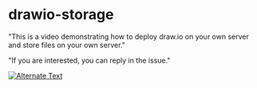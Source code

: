 # drawio-storage

"This is a video demonstrating how to deploy draw.io on your own server and store files on your own server."

"If you are interested, you can reply in the issue."

[![Alternate Text]({image-url})]({https://youtu.be/Y2d1j2amcPs} "How to save Drawio file to your private server?")

